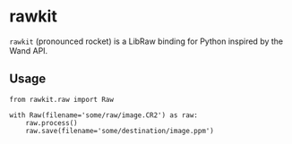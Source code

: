 # rawkit

`rawkit` (pronounced rocket) is a LibRaw binding for Python inspired by the Wand API.

## Usage

```
from rawkit.raw import Raw

with Raw(filename='some/raw/image.CR2') as raw:
	raw.process()
	raw.save(filename='some/destination/image.ppm')
```
